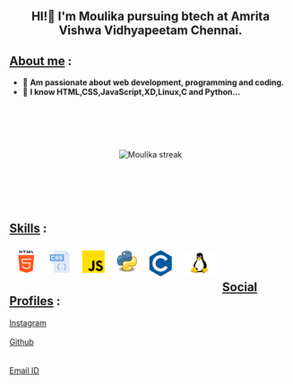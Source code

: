 
## <p align="center"><b>HI!👋 I'm Moulika pursuing btech at Amrita Vishwa Vidhyapeetam Chennai.</b></p>
## <u>About me</u> :
- 🔭 <b>Am passionate about web development, programming and coding.  </b>
- 🔮 <b>I know HTML,CSS,JavaScript,XD,Linux,C and Python...</b>
<br>
<p align="center">
    <a>
        <img style="margin:50px" alt="Moulika streak" src="https://github-readme-streak-stats.herokuapp.com/?user=moulika183&theme=midnight-purple&hide_border=true&border=DD0404&ring=00DDCF&background=000000&stroke=00DDAA&fire=DD08DC&currStreakNum=DD0202"/>
    </center></a>
</p>
<br>

## <u>Skills</u> :

<img align="left" alt="HTML5" width="40px" style="margin:10px"  src="assets/html-5.png" />
<img align="left" alt="CSS3" width="40px" style="margin:10px"  src="assets/css.png" />
<img align="left" alt="JavaScript" width="40px" style="margin:10px"  src="assets/js.png" />
<img align="left" alt="Python" width="40px" style="margin:10px"  src="assets/python.png" />
<img align="left" alt="c" width="40px" style="margin:10px"  src="assets/c.png" />
<img align="left" alt="linux" width="60px" style="margin:10px"  src="assets/linux.png" />
<br> 
<br>

## <u>Social Profiles</u> :
[Instagram](https://www.instagram.com/moulika_sai_/)
<br>
<br>
[Github](https://github.com/moulika183/)
<br>
<br>
<br>
[Email ID](mailto:ch.en.u4cse21232@ch.students.amrita.edu)
<br> 

</span>
